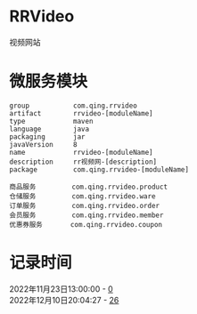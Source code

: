 # RRVideo
视频网站

# 微服务模块
```
group           com.qing.rrvideo
artifact        rrvideo-[moduleName]
type            maven
language        java
packaging       jar
javaVersion     8
name            rrvideo-[moduleName]
description     rr视频网-[description]
package         com.qing.rrvideo-[moduleName]

商品服务         com.qing.rrvideo.product
仓储服务         com.qing.rrvideo.ware
订单服务         com.qing.rrvideo.order
会员服务         com.qing.rrvideo.member
优惠券服务       com.qing.rrvideo.coupon
```


# 记录时间
2022年11月23日13:00:00 - [0](https://www.bilibili.com/video/BV1np4y1C7Yf)  
2022年12月10日20:04:27 - [26](https://www.bilibili.com/video/BV1np4y1C7Yf?p=26)  

